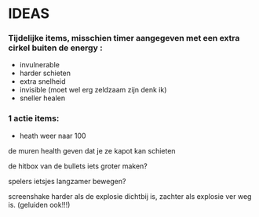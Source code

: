 # IDEAS

### Tijdelijke items, misschien timer aangegeven met een extra cirkel buiten de energy :
- invulnerable
- harder schieten
- extra snelheid
- invisible (moet wel erg zeldzaam zijn denk ik)
- sneller healen

### 1 actie items:
- heath weer naar 100

de muren health geven dat je ze kapot kan schieten

de hitbox van de bullets iets groter maken?

spelers ietsjes langzamer bewegen?

screenshake harder als de explosie dichtbij is, zachter als explosie ver weg is. (geluiden ook!!!)

